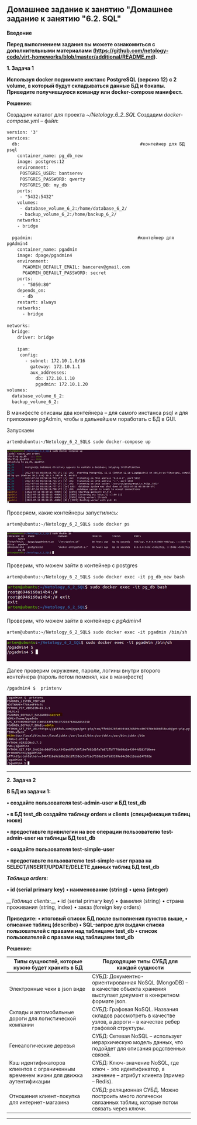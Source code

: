 ## Домашнее задание к занятию "Домашнее задание к занятию "6.2. SQL"

__Введение__

__Перед выполнением задания вы можете ознакомиться с дополнительными материалами (https://github.com/netology-code/virt-homeworks/blob/master/additional/README.md)__.

__1.	Задача 1__

__Используя docker поднимите инстанс PostgreSQL (версию 12) c 2 volume, в который будут складываться данные БД и бэкапы. Приведите получившуюся команду или docker-compose манифест.__

__Решение:__

Создадим каталог для проекта *~/Netology_6_2_SQL*
Создадим *docker-compose.yml* – файл:
```
version: '3'
services:
  db:                                              #контейнер для БД psql
    container_name: pg_db_new
    image: postgres:12
    environment:
     POSTGRES_USER: bantserev
     POSTGRES_PASSWORD: qwerty
     POSTGRES_DB: my_db
    ports:
     - "5432:5432"
    volumes:
     - database_volume_6_2:/home/database_6_2/
     - backup_volume_6_2:/home/backup_6_2/
    networks:
    - bridge

  pgadmin:                                        #контейнер для pgAdmin4
    container_name: pgadmin
    image: dpage/pgadmin4
    environment:
      PGADMIN_DEFAULT_EMAIL: bancerev@gmail.com
      PGADMIN_DEFAULT_PASSWORD: secret
    ports:
      - "5050:80"
    depends_on:
      - db
    restart: always
    networks:
      - bridge

networks:
  bridge:
    driver: bridge

    ipam:
     config:
       - subnet: 172.10.1.0/16
         gateway: 172.10.1.1
         aux_addresses:
           db: 172.10.1.10
           pgadmin: 172.10.1.20      
volumes:
  database_volume_6_2:
  backup_volume_6_2:
```
В манифесте описаны два контейнера – для самого инстанса psql и для приложения pgAdmin, чтобы в дальнейшем поработать с БД в GUI.

Запускаем 
```
artem@ubuntu:~/Netology_6_2_SQL$ sudo docker-compose up
```
![6_2_1](pictures/6_2_1.JPG) 

Проверяем, какие контейнеры запустились:
```
artem@ubuntu:~/Netology_6_2_SQL$ sudo docker ps
```
![6_2_2](pictures/6_2_2.JPG)

Проверим, что можем зайти в контейнер с postgres
```
artem@ubuntu:~/Netology_6_2_SQL$ sudo docker exec -it pg_db_new bash
```
![6_2_3](pictures/6_2_3.JPG) 

Проверим, что можем зайти в контейнер с *pgAdmin4*
```
artem@ubuntu:~/Netology_6_2_SQL$ sudo docker exec -it pgadmin /bin/sh
```
![6_2_4](pictures/6_2_4.JPG) 

Далее проверим окружение, пароли, логины внутри второго контейнера (пароль потом поменял, как в манифесте)
```
/pgadmin4 $  printenv
```
![6_2_5](pictures/6_2_5.JPG) 
________________________________________

__2.	Задача 2__

__В БД из задачи 1:__

__•	создайте пользователя test-admin-user и БД test_db__

__•	в БД test_db создайте таблицу orders и clients (спeцификация таблиц ниже)__

__•	предоставьте привилегии на все операции пользователю test-admin-user на таблицы БД test_db__

__•	создайте пользователя test-simple-user__

__•	предоставьте пользователю test-simple-user права на SELECT/INSERT/UPDATE/DELETE данных таблиц БД test_db__

__*Таблица orders:*__

__•	id (serial primary key)__
__•	наименование (string)__
__•	цена (integer)__

*__Таблица clients:*__
•	id (serial primary key)
•	фамилия (string)
•	страна проживания (string, index)
•	заказ (foreign key orders)

__Приведите:
•	итоговый список БД после выполнения пунктов выше,
•	описание таблиц (describe)
•	SQL-запрос для выдачи списка пользователей с правами над таблицами test_db
•	список пользователей с правами над таблицами test_db__

__Решение:__



|     Типы сущностей, которые нужно будет хранить в БД       |       Подходящие типы СУБД для каждой сущности        |
|-------------|-------------| 
|     Электронные чеки в json виде  |     СУБД: Документно-ориентированная NoSQL (MongoDB) – в качестве объекта хранения выступает документ в конкретном формате json.    |
|     Склады и автомобильные дороги для логистической компании   |     СУБД: Графовая NoSQL. Названия складов рассмотреть в качестве узлов, а дороги – в качестве ребер графовой структуры.    |
|     Генеалогические деревья    |     СУБД: Сетевая NoSQL – использует иерархическую модель данных, что подойдет для описания родственных связей.    | 
|     Кэш идентификаторов клиентов с ограниченным временем жизни для движка аутентификации    |     СУБД: Ключ-значение NoSQL, где ключ - это идентификатор, а значение – атрибут клиента (пример – Redis).    | 
|     Отношения клиент-покупка для интернет-магазина    |     СУБД: реляционная СУБД. Можно построить много логически связанных таблиц, которые потом связать через ключи.    | 
________________________________________
